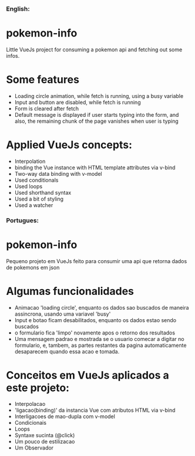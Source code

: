 ### English:

# pokemon-info
Little VueJs project for consuming a pokemon api and fetching out some infos.

# Some features
- Loading circle animation, while fetch is running, using a busy variable
- Input and button are disabled, while fetch is running
- Form is cleared after fetch
- Default message is displayed if user starts typing into the form, and also, the remaining chunk of the page
  vanishes when user is typing

# Applied VueJs concepts:
- Interpolation
- binding the Vue instance with HTML template attributes via v-bind
- Two-way data binding with v-model
- Used conditionals
- Used loops
- Used shorthand syntax
- Used a bit of styling
- Used a watcher

### Portugues:
# pokemon-info
Pequeno projeto em VueJs feito para consumir uma api que retorna dados de pokemons em json

# Algumas funcionalidades
  - Animacao 'loading circle', enquanto os dados sao buscados de maneira assincrona, usando uma variavel 'busy'
  - Input e botao ficam desabilitados, enquanto os dados estao sendo buscados
  - o formulario fica 'limpo' novamente apos o retorno dos resultados
  - Uma mensagem padrao e mostrada se o usuario comecar a digitar no formulario, e, tambem, as partes restantes da
    pagina automaticamente desaparecem quando essa acao e tomada.

# Conceitos em VueJs aplicados a este projeto:
  - Interpolacao
  - 'ligacao(binding)' da instancia Vue com atributos HTML via v-bind
  - Interligacoes de mao-dupla com v-model
  - Condicionais
  - Loops
  - Syntaxe sucinta (@click)
  - Um pouco de estilizacao
  - Um Observador
